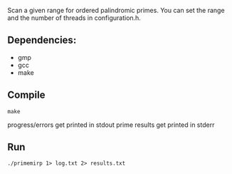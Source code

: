 Scan a given range for ordered palindromic primes.
You can set the range and the number of threads in configuration.h.

## Dependencies:
- gmp
- gcc
- make

## Compile
```
make
```

progress/errors get printed in stdout
prime results get printed in stderr

## Run
```
./primemirp 1> log.txt 2> results.txt
```
